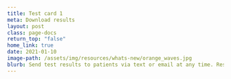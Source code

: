 ```yaml
---
title: Test card 1
meta: Download results
layout: post
class: page-docs
return_top: "false"
home_link: true
date: 2021-01-10
image-path: /assets/img/resources/whats-new/orange_waves.jpg
blurb: Send test results to patients via text or email at any time. Results can be sent to multiple phone numbers and email addresses, directly from the Results page on SimpleReport.
---
```

